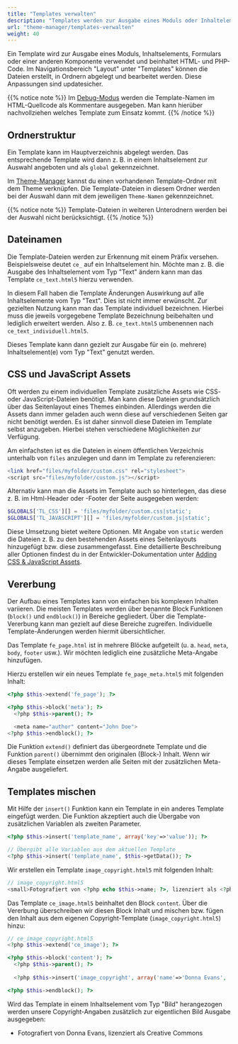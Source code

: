 ```yaml
---
title: "Templates verwalten"
description: "Templates werden zur Ausgabe eines Moduls oder Inhaltelements verwendet."
url: "theme-manager/templates-verwalten"
weight: 40
---
```


Ein Template wird zur Ausgabe eines Moduls, Inhaltselements, Formulars oder einer anderen Komponente 
verwendet und beinhaltet HTML- und PHP-Code. Im Navigationsbereich "Layout" unter "Templates" können die Dateien erstellt, 
in Ordnern abgelegt und bearbeitet werden. Diese Anpassungen sind updatesicher.

{{% notice note %}}
Im [Debug-Modus](../../system/debug-modus/) werden die Template-Namen im HTML-Quellcode als Kommentare ausgegeben. 
Man kann hierüber nachvollziehen welches Template zum Einsatz kommt.
{{% /notice %}}


## Ordnerstruktur

Ein Template kann im Hauptverzeichnis abgelegt werden. Das entsprechende Template wird dann z. B. 
in einem Inhaltselement zur Auswahl angeboten und als `global` gekennzeichnet.

Im [Theme-Manager](../../theme-manager/themes-verwalten) kannst du einen vorhandenen Template-Ordner mit dem Theme 
verknüpfen. Die Template-Dateien in diesem Ordner werden bei der Auswahl dann mit dem jeweiligen `Theme-Namen` gekennzeichnet.

{{% notice note %}}
Template-Dateien in weiteren Unterodnern werden bei der Auswahl nicht berücksichtigt.
{{% /notice %}}


## Dateinamen

Die Template-Dateien werden zur Erkennung mit einem Präfix versehen. Beispielsweise deutet `ce_` auf ein
Inhaltselement hin. Möchte man z. B. die Ausgabe des Inhaltselement vom Typ "Text" ändern kann man das 
Template `ce_text.html5` hierzu verwenden. 

In diesem Fall haben die Template Änderungen Auswirkung auf alle Inhaltselemente vom Typ "Text". Dies ist nicht immer
erwünscht. Zur gezielten Nutzung kann man das Template individuell bezeichnen. Hierbei muss die jeweils vorgegebene
Template Bezeichnung beibehalten und lediglich erweitert werden. Also z. B. `ce_text.html5` 
umbenennen nach  `ce_text_individuell.html5`.

Dieses Template kann dann gezielt zur Ausgabe für ein (o. mehrere) Inhaltselement(e) vom Typ "Text" genutzt werden.


## CSS und JavaScript Assets

Oft werden zu einem individuellen Template zusätzliche Assets wie CSS- oder JavaScript-Dateien benötigt. Man kann diese 
Dateien grundsätzlich über das Seitenlayout eines Themes einbinden. Allerdings werden die Assets dann immer geladen 
auch wenn diese auf verschiedenen Seiten gar nicht benötigt werden. Es ist daher sinnvoll diese Dateien im Template 
selbst anzugeben. Hierbei stehen verschiedene Möglichkeiten zur Verfügung. 

Am einfachsten ist es die Dateien in einem öffentlichen Verzeichnis unterhalb von `files` anzulegen 
und dann im Template zu referenzieren:

```php
<link href="files/myfolder/custom.css" rel="stylesheet">
<script src="files/myfolder/custom.js"></script>
```

Alternativ kann man die Assets im Template auch so hinterlegen, das diese z. B. im Html-Header oder -Footer 
der Seite ausgegeben werden:

```php
$GLOBALS['TL_CSS'][] = 'files/myfolder/custom.css|static';
$GLOBALS['TL_JAVASCRIPT'][] = 'files/myfolder/custom.js|static';
```

Diese Umsetzung bietet weitere Optionen. Mit Angabe von `static` werden die Dateien z. B. zu den bestehenden Assets
eines Seitenlayouts hinzugefügt bzw. diese zusammengefasst. Eine detaillierte Beschreibung aller Optionen findest du 
in der Entwickler-Dokumentation unter [Adding CSS & JavaScript Assets](https://docs.contao.org/dev/framework/asset-management/).


## Vererbung

Der Aufbau eines Templates kann von einfachen bis komplexen Inhalten variieren. Die meisten Templates werden über 
benannte Block Funktionen (`block()` und `endblock()`) in Bereiche gegliedert. Über die Template-Vererbung kann man 
gezielt auf diese Bereiche zugreifen. Individuelle Template-Änderungen werden hiermit übersichtlicher.

Das Template `fe_page.html` ist in mehrere Blöcke aufgeteilt (u. a. `head`, `meta`, `body`, `footer` usw.). Wir möchten
lediglich eine zusätzliche Meta-Angabe hinzufügen. 

Hierzu erstellen wir ein neues Template `fe_page_meta.html5` mit folgenden Inhalt:

```php
<?php $this->extend('fe_page'); ?>

<?php $this->block('meta'); ?>
  <?php $this->parent(); ?>

  <meta name="author" content="John Doe">
<?php $this->endblock(); ?>
```

Die Funktion `extend()` definiert das übergeordnete Template und die Funktion `parent()` übernimmt den originalen 
(Block-) Inhalt. Wenn wir dieses Template einsetzen werden alle Seiten mit der zusätzlichen Meta-Angabe ausgeliefert.


## Templates mischen

Mit Hilfe der `insert()` Funktion kann ein Template in ein anderes Template eingefügt werden. Die Funktion akzeptiert 
auch die Übergabe von zusätzlichen Variablen als zweiten Parameter.

```php
<?php $this->insert('template_name', array('key'=>'value')); ?>

// Übergibt alle Variablen aus dem aktuellen Template
<?php $this->insert('template_name', $this->getData()); ?>
```

Wir erstellen ein Template `image_copyright.html5` mit folgenden Inhalt:

```php
// image_copyright.html5
<small>Fotografiert von <?php echo $this->name; ?>, lizenziert als <?php echo $this->license; ?></small>
```

Das Template `ce_image.html5` beinhaltet den Block `content`. Über die Vererbung überschreiben wir diesen Block Inhalt
und mischen bzw. fügen den Inhalt aus dem eigenen Copyright-Template (`image_copyright.html5`) hinzu:

```php
// ce_image_copyright.html5
<?php $this->extend('ce_image'); ?>

<?php $this->block('content'); ?>
  <?php $this->parent(); ?>
  
  <?php $this->insert('image_copyright', array('name'=>'Donna Evans', 'license'=>'Creative Commons')); ?>

<?php $this->endblock(); ?>
```

Wird das Template in einem Inhaltselement vom Typ "Bild" herangezogen werden unsere Copyright-Angaben zusätzlich 
zur eigentlichen Bild Ausgabe ausgegeben:

- Fotografiert von Donna Evans, lizenziert als Creative Commons
